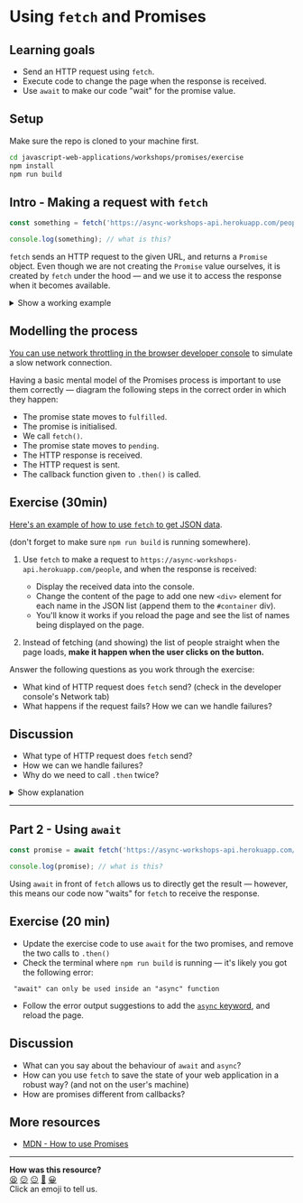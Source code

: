 # Using `fetch` and Promises

## Learning goals
 * Send an HTTP request using `fetch`.
 * Execute code to change the page when the response is received.
 * Use `await` to make our code "wait" for the promise value.

## Setup

Make sure the repo is cloned to your machine first.

```bash
cd javascript-web-applications/workshops/promises/exercise
npm install
npm run build
```

## Intro - Making a request with `fetch`

```js
const something = fetch('https://async-workshops-api.herokuapp.com/people');

console.log(something); // what is this?
```

`fetch` sends an HTTP request to the given URL, and returns a `Promise` object. Even though we are not creating the `Promise` value ourselves, it is created by `fetch` under the hood — and we use it to access the response when it becomes available.

<details>
  <summary>Show a working example</summary>

  ```js
  const promise = fetch('https://async-workshops-api.herokuapp.com/people');

  promise.then((response) => {
    console.log(response);
  });
  ```
</details>

## Modelling the process

[You can use network throttling in the browser developer console](https://developer.chrome.com/docs/devtools/network/reference/#throttling) to simulate a slow network connection.

Having a basic mental model of the Promises process is important to use them correctly — diagram the following steps in the correct order in which they happen:

 * The promise state moves to `fulfilled`.
 * The promise is initialised.
 * We call `fetch()`.
 * The promise state moves to `pending`.
 * The HTTP response is received.
 * The HTTP request is sent.
 * The callback function given to `.then()` is called.

## Exercise (30min)

[Here's an example of how to use `fetch` to get JSON data](https://developer.mozilla.org/en-US/docs/Web/API/Fetch_API/Using_Fetch).

(don't forget to make sure `npm run build` is running somewhere).

1. Use `fetch` to make a request to `https://async-workshops-api.herokuapp.com/people`, and when the response is received:
      * Display the received data into the console.
      * Change the content of the page to add one new `<div>` element for each name in the JSON list (append them to the `#container` div).
      * You'll know it works if you reload the page and see the list of names being displayed on the page.

2. Instead of fetching (and showing) the list of people straight when the page loads, **make it happen when the user clicks on the button.**

Answer the following questions as you work through the exercise:
  * What kind of HTTP request does `fetch` send? (check in the developer console's Network tab)
  * What happens if the request fails? How we can we handle failures?

## Discussion

* What type of HTTP request does `fetch` send?
* How we can we handle failures?
* Why do we need to call `.then` twice?

<details>
  <summary>Show explanation</summary>

  ```js
  const firstPromise = fetch('https://async-workshops-api.herokuapp.com/people');

  // The first Promise returned by `fetch` is "fulfilled" when the response is available, however its JSON data is not "ready" yet.
  const secondPromise = firstPromise.then((response) => {
    
    // Because the JSON data in the response might be very large (we could stream a very long JSON document), we need to call `data.json()`, which returns another promise.
    return response.json();
  });

  // `secondPromise` is the promise returned by `response.json()` - it is fulfilled when the program has finished reading the JSON data. 
  secondPromise.then((jsonData) => {

    // The JSON data is now available as a JavaScript object, and we can use it.

    console.log(jsonData);

    jsonData.forEach(item => console.log(item));
  });


  // It's common to write all the above more concisely this way:
  fetch('https://async-workshops-api.herokuapp.com/people')
    .then((response) => response.json())
    .then((jsonData) => {
      // ...
    });

  ```
</details>

---

## Part 2 - Using `await`

```js
const promise = await fetch('https://async-workshops-api.herokuapp.com/people');

console.log(promise); // what is this?
```

Using `await` in front of `fetch` allows us to directly get the result — however, this means our code now "waits" for `fetch` to receive the response.

## Exercise (20 min)

 * Update the exercise code to use `await` for the two promises, and remove the two calls to `.then()`
 * Check the terminal where `npm run build` is running — it's likely you got the following error: 
 ```
  "await" can only be used inside an "async" function
 ```
 * Follow the error output suggestions to add the [`async` keyword](https://developer.mozilla.org/en-US/docs/Web/JavaScript/Reference/Statements/async_function#syntax), and reload the page.

## Discussion

 * What can you say about the behaviour of `await` and `async`?
 * How can you use `fetch` to save the state of your web application in a robust way? (and not on the user's machine)
 * How are promises different from callbacks?

## More resources

 * [MDN - How to use Promises](https://developer.mozilla.org/en-US/docs/Learn/JavaScript/Asynchronous/Promises)

<!-- BEGIN GENERATED SECTION DO NOT EDIT -->

---

**How was this resource?**  
[😫](https://airtable.com/shrUJ3t7KLMqVRFKR?prefill_Repository=makersacademy/javascript-web-applications&prefill_File=workshops/promises/README.md&prefill_Sentiment=😫) [😕](https://airtable.com/shrUJ3t7KLMqVRFKR?prefill_Repository=makersacademy/javascript-web-applications&prefill_File=workshops/promises/README.md&prefill_Sentiment=😕) [😐](https://airtable.com/shrUJ3t7KLMqVRFKR?prefill_Repository=makersacademy/javascript-web-applications&prefill_File=workshops/promises/README.md&prefill_Sentiment=😐) [🙂](https://airtable.com/shrUJ3t7KLMqVRFKR?prefill_Repository=makersacademy/javascript-web-applications&prefill_File=workshops/promises/README.md&prefill_Sentiment=🙂) [😀](https://airtable.com/shrUJ3t7KLMqVRFKR?prefill_Repository=makersacademy/javascript-web-applications&prefill_File=workshops/promises/README.md&prefill_Sentiment=😀)  
Click an emoji to tell us.

<!-- END GENERATED SECTION DO NOT EDIT -->
